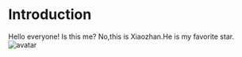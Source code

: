 # Introduction
Hello everyone! Is this me? No,this is Xiaozhan.He is my favorite star.
![avatar](D:\工作\1.jpg)
